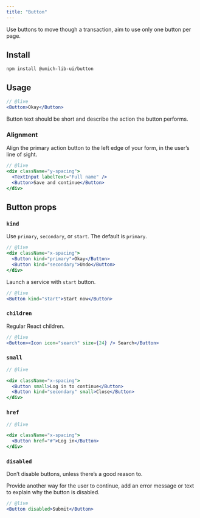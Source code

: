 ```yaml
---
title: "Button"
---
```


<lede>Use buttons to move though a transaction, aim to use only one button per page.</lede>

## Install

```
npm install @umich-lib-ui/button
```

## Usage

```jsx
// @live
<Button>Okay</Button>
```

Button text should be short and describe the action the button performs.

### Alignment
Align the primary action button to the left edge of your form, in the user’s line of sight.

```jsx
// @live
<div className="y-spacing">
  <TextInput labelText="Full name" />
  <Button>Save and continue</Button>
</div>
```

## Button props

### `kind`

Use `primary`, `secondary`, or `start`. The default is `primary`.

```jsx
// @live
<div className="x-spacing">
  <Button kind="primary">Okay</Button>
  <Button kind="secondary">Undo</Button>
</div>
```

Launch a service with `start` button.

```jsx
// @live
<Button kind="start">Start now</Button>
```

### `children`

Regular React children.

```jsx
// @live
<Button><Icon icon="search" size={24} /> Search</Button>
```

### `small`

```jsx
// @live

<div className="x-spacing">
  <Button small>Log in to continue</Button>
  <Button kind="secondary" small>Close</Button>
</div>
```

### `href`

```jsx
// @live

<div className="x-spacing">
  <Button href="#">Log in</Button>
</div>
```

### `disabled`

Don’t disable buttons, unless there’s a good reason to.

Provide another way for the user to continue, add an error message or text to explain why the button is disabled.

```jsx
// @live
<Button disabled>Submit</Button>
```